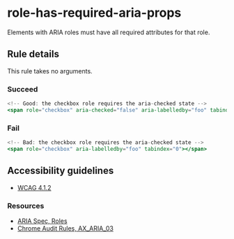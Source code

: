 # role-has-required-aria-props

Elements with ARIA roles must have all required attributes for that role.

## Rule details

This rule takes no arguments.

### Succeed
```jsx
<!-- Good: the checkbox role requires the aria-checked state -->
<span role="checkbox" aria-checked="false" aria-labelledby="foo" tabindex="0"></span>
```

### Fail

```jsx
<!-- Bad: the checkbox role requires the aria-checked state -->
<span role="checkbox" aria-labelledby="foo" tabindex="0"></span>
```

## Accessibility guidelines
- [WCAG 4.1.2](https://www.w3.org/WAI/WCAG21/Understanding/name-role-value)

### Resources
- [ARIA Spec, Roles](https://www.w3.org/TR/wai-aria/#roles)
- [Chrome Audit Rules, AX_ARIA_03](https://github.com/GoogleChrome/accessibility-developer-tools/wiki/Audit-Rules#ax_aria_03)
